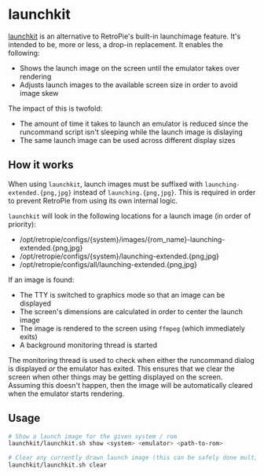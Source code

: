# launchkit

[launchkit](/lib/launchkit/) is an alternative to RetroPie's built-in launchimage feature.
It's intended to be, more or less, a drop-in replacement.  It enables the following:

* Shows the launch image on the screen until the emulator takes over rendering
* Adjusts launch images to the available screen size in order to avoid image skew

The impact of this is twofold:

* The amount of time it takes to launch an emulator is reduced since the runcommand script
  isn't sleeping while the launch image is dislaying
* The same launch image can be used across different display sizes

## How it works

When using `launchkit`, launch images must be suffixed with `launching-extended.{png,jpg}`
instead of `launching.{png,jpg}`.  This is required in order to prevent RetroPie from using
its own internal logic.

`launchkit` will look in the following locations for a launch image (in order of priority):

* /opt/retropie/configs/{system}/images/{rom_name}-launching-extended.{png,jpg}
* /opt/retropie/configs/{system}/launching-extended.{png,jpg}
* /opt/retropie/configs/all/launching-extended.{png,jpg}

If an image is found:

* The TTY is switched to graphics mode so that an image can be displayed
* The screen's dimensions are calculated in order to center the launch image
* The image is rendered to the screen using `ffmpeg` (which immediately exits)
* A background monitoring thread is started

The monitoring thread is used to check when either the runcommand dialog is displayed
*or* the emulator has exited.  This ensures that we clear the screen when other
things may be getting displayed on the screen.  Assuming this doesn't happen, then
the image will be automatically cleared when the emulator starts rendering.

## Usage

```bash
# Show a launch image for the given system / rom
launchkit/launchkit.sh show <system> <emulator> <path-to-rom>

# Clear any currently drawn launch image (this can be safely done multiple times)
launchkit/launchkit.sh clear
```
